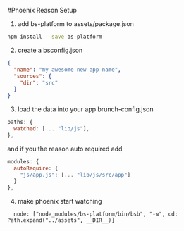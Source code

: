 #Phoenix Reason Setup

1. add bs-platform to assets/package.json
```sh
npm install --save bs-platform
```

2. create a bsconfig.json
```json
{
  "name": "my awesome new app name",
  "sources": {
    "dir": "src"
  }
}
```

3. load the data into your app
brunch-config.json
```js
paths: {
  watched: [... "lib/js"],
},
```
and if you the reason auto required add
```js
modules: {
  autoRequire: {
    "js/app.js": [... "lib/js/src/app"]
  }
},
```

4. make phoenix start watching
```
  node: ["node_modules/bs-platform/bin/bsb", "-w", cd: Path.expand("../assets", __DIR__)]
```

